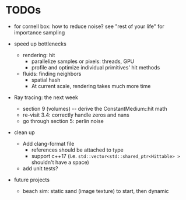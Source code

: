 # TODOs

* for cornell box: how to reduce noise? see "rest of your life" for importance sampling

* speed up bottlenecks
  * rendering: hit
      * parallelize samples or pixels: threads, GPU
      * profile and optimize individual primitives' hit methods
  * fluids: finding neighbors
    * spatial hash
    * At current scale, rendering takes much more time

* Ray tracing: the next week
  * section 9 (volumes) -- derive the ConstantMedium::hit math
  * re-visit 3.4: correctly handle zeros and nans
  * go through section 5: perlin noise

* clean up
  * Add clang-format file
    * references should be attached to type
    * support c++17 (i.e. `std::vector<std::shared_ptr<Hittable> >` shouldn't have a space)
  * add unit tests?

* future projects
  * beach sim: static sand (image texture) to start, then dynamic
